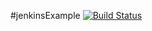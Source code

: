#jenkinsExample
[![Build Status](http://ec2-34-233-196-241.compute-1.amazonaws.com/buildStatus/icon?job=run-script-from-pipline)](http://ec2-34-233-196-241.compute-1.amazonaws.com/job/run-script-from-pipline/)

